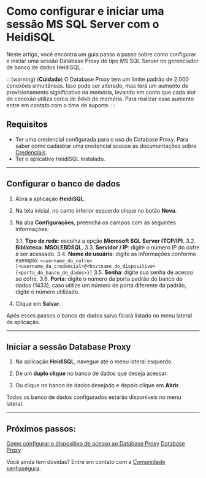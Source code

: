 # Como configurar e iniciar uma sessão MS SQL Server com o HeidiSQL

Neste artigo, você encontra um guia passo a passo sobre como configurar e iniciar uma sessão Database Proxy do tipo MS SQL Server no gerenciador de banco de dados HeidiSQL .

:::(warning) (**Cuidado**)
O Database Proxy tem um limite padrão de 2.000 conexões simultâneas. Isso pode ser alterado, mas terá um aumento de provisionamento significativo na memória, levando em conta que cada slot de conexão utiliza cerca de 64kb de memória. Para realizar esse aumento entre em contato com o time de suporte.
:::

## Requisitos

* Ter uma credencial configurada para o uso do Database Proxy. Para saber como cadastrar uma credencial acesse as documentações sobre [Credenciais](/v3-33/docs/pt/credentials).
* Ter o aplicativo HeidiSQL instalado.

---
## Configurar o banco de dados

1. Abra a aplicação **HeidiSQL**.

1. Na tela inicial, no canto inferior esquerdo clique no botão **Nova**.

1. Na aba **Configurações**, preencha os campos com as seguintes informações:

    3.1. **Tipo de rede**: escolha a opção **Microsoft SQL Server (TCP/IP)**.
    3.2. **Biblioteca**: **MSOLEBDSQL**.
    3.3. **Servidor / IP**: digite o número IP do cofre a ser acessado.
    3.4. **Nome do usuário**: digite as informações conforme exemplo:
`<username_do_cofre>[<username_da_credencial>@<hostname_do_dispositivo>{<porta_do_banco_de_dados>}]`
    3.5. **Senha**: digite sua senha de acesso ao cofre.
    3.6. **Porta**: digite o número da porta padrão do banco de dados (1433), caso utilize um número de porta diferente da padrão, digite o número utilizado.
4. Clique em **Salvar**.

Após esses passos o banco de dados salvo ficará listado no menu lateral da aplicação.

---
## Iniciar a sessão Database Proxy

1. Na aplicação **HeidiSQL**, navegue até o menu lateral esquerdo.

1. De um **duplo clique** no banco de dados que deseja acessar.

1. Ou clique no banco de dados desejado e depois clique em **Abrir**.

Todos os banco de dados configurados estarão disponíveis no menu lateral. 

---
## Próximos passos:
[Como configurar o dispositivo de acesso ao Database Proxy](/v3-33/docs/pt/pam-session-how-to-configure-the-database-proxy-access-device)
[Database Proxy](/v3-33/docs/pt/pam-session-database-proxy)

Você ainda tem dúvidas? Entre em contato com a [Comunidade senhasegura](https://community.senhasegura.io/).

